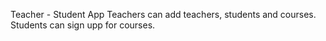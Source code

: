 Teacher - Student App
Teachers can add teachers, students and courses. 
Students can sign upp for courses.
